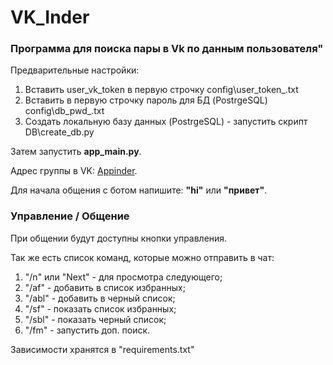 
# VK_Inder
### Программа для поиска пары в Vk по данным пользователя"

Предварительные настройки:

1. Вставить user_vk_token в первую строчку config\user_token_.txt
2. Вставить в первую строчку пароль для БД (PostrgeSQL) config\db_pwd_.txt
3. Создать локальную базу данных (PostrgeSQL) - запустить скрипт DB\create_db.py

Затем запустить **app_main.py**.

Адрес группы в VK: [Appinder](https://vk.com/public216109193).

Для начала общения с ботом напишите: **"hi"** или **"привет"**.

### Управление / Общение
При общении будут доступны кнопки управления.

Так же есть список команд, которые можно отправить в чат:
1. "/n" или "Next" - для просмотра следующего;
2. "/af" - добавить в список избранных;
3. "/abl" - добавить в черный список;
4. "/sf" - показать список избранных;
5. "/sbl" - показать черный список;
6. "/fm" - запустить доп. поиск.


Зависимости хранятся в "requirements.txt"